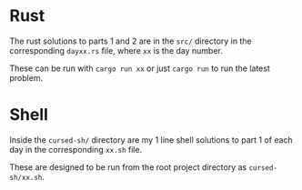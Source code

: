 # Rust
The rust solutions to parts 1 and 2 are in the `src/` directory in the corresponding `dayxx.rs` file, where `xx` is the day number.

These can be run with `cargo run xx` or just `cargo run` to run the latest problem.

# Shell
Inside the `cursed-sh/` directory are my 1 line shell solutions to part 1 of each day in the corresponding `xx.sh` file.

These are designed to be run from the root project directory as `cursed-sh/xx.sh`.
